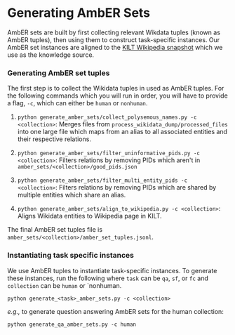 # Generating AmbER Sets

AmbER sets are built by first collecting relevant Wikdata tuples (known as AmbER tuples), then using them to construct task-specific instances.
Our AmbER set instances are aligned to the [KILT Wikipedia snapshot](https://github.com/facebookresearch/KILT) which we use as the knowledge source.

### Generating AmbER set tuples
The first step is to collect the Wikidata tuples in used as AmbER tuples. 
For the following commands which you will run in order, you will have to provide a flag, `-c`, which can either be `human` or `nonhuman`.

1. `python generate_amber_sets/collect_polysemous_names.py -c <collection>`: Merges files from `process_wikidata_dump/processed_files` into one large file which maps from an alias to all associated entities and their respective relations. 

2. `python generate_amber_sets/filter_uninformative_pids.py -c <collection>`: Filters relations by removing PIDs which aren't in `amber_sets/<collection>/good_pids.json`

3. `python generate_amber_sets/filter_multi_entity_pids -c <collection>`: Filters relations by removing PIDs which are shared by multiple entities which share an alias.

4. `python generate_amber_sets/align_to_wikipedia.py -c <collection>`: Aligns Wikidata entities to Wikipedia page in KILT.

The final AmbER set tuples file is `amber_sets/<collection>/amber_set_tuples.jsonl`.

### Instantiating task specific instances
We use AmbER tuples to instantiate task-specific instances. 
To generate these instances, run the following where `task` can be `qa`, `sf`, or `fc` and `collection` can be `human` or `nonhuman.

```
python generate_<task>_amber_sets.py -c <collection>
```

_e.g.,_ to generate question answering AmbER sets for the human collection:
```
python generate_qa_amber_sets.py -c human
```
